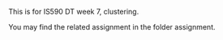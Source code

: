 This is for IS590 DT week 7, clustering.

You may find the related assignment in the folder assignment.
